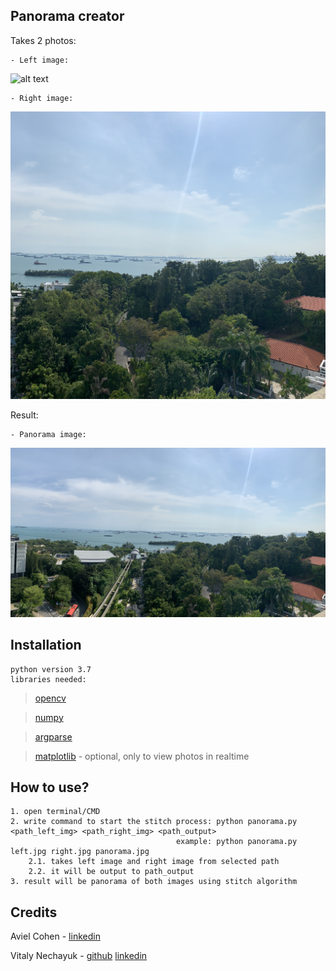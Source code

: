## Panorama creator ##
Takes 2 photos: 

	- Left image: 
	
![alt text](https://github.com/AvielCo/Panorama-Stitch-Algorithm/blob/main/left.jpg?raw=true)
		
	- Right image:
	
![alt text](https://github.com/AvielCo/Panorama-Stitch-Algorithm/blob/main/right.jpg?raw=true)

Result:

	- Panorama image:
	
![alt text](https://github.com/AvielCo/Panorama-Stitch-Algorithm/blob/main/panorama.jpg?raw=true)
		
## Installation
	python version 3.7
	libraries needed:
>[opencv](https://pypi.org/project/opencv-python/)
   
>[numpy](https://numpy.org/)
   
>[argparse](https://docs.python.org/3/library/argparse.html)
   
>[matplotlib](https://matplotlib.org/) - optional, only to view photos in realtime

## How to use?
	1. open terminal/CMD
	2. write command to start the stitch process: python panorama.py <path_left_img> <path_right_img> <path_output>
	                                     example: python panorama.py left.jpg right.jpg panorama.jpg
	    2.1. takes left image and right image from selected path
		2.2. it will be output to path_output
	3. result will be panorama of both images using stitch algorithm
	
## Credits
Aviel Cohen - [linkedin](https://www.linkedin.com/in/aviel-cohen-a5840216b/)

Vitaly Nechayuk - [github](https://github.com/VitNecha)
[linkedin](https://www.linkedin.com/in/vitaly-nechayuk/)
